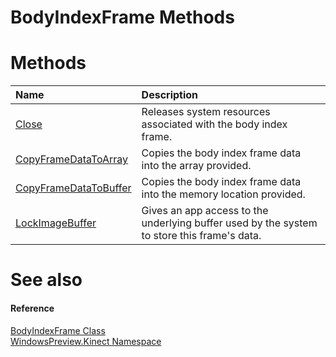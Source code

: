 BodyIndexFrame Methods  
======================  

<span id="publicmethodsSection"></span>

Methods  
=======  

<table>
<colgroup>
<col width="30%" />
<col width="60%" />
</colgroup>
<thead>
<tr class="header">
<th align="left">Name</th>
<th align="left">Description</th>
</tr>
</thead>
<tbody>
<tr class="odd">
<td align="left"><a href="Methods/Close_Method.md">Close</a></td>
<td align="left">Releases system resources associated with the body index frame.</td>
</tr>
<tr class="even">
<td align="left"><a href="Methods/CopyFrameDataToArray_Method.md">CopyFrameDataToArray</a></td>
<td align="left">Copies the body index frame data into the array provided.</td>
</tr>
<tr class="odd">
<td align="left"><a href="Methods/CopyFrameDataToBuffer_Method.md">CopyFrameDataToBuffer</a></td>
<td align="left">Copies the body index frame data into the memory location provided.</td>
</tr>
<tr class="even">
<td align="left"><a href="Methods/LockImageBuffer_Method.md">LockImageBuffer</a></td>
<td align="left">Gives an app access to the underlying buffer used by the system to store this frame's data.</td>
</tr>
</tbody>
</table>

<span id="ID4EI"></span>

See also  
========  

<span id="ID4EK"></span>
#### Reference  

[BodyIndexFrame Class](../BodyIndexFrame_Class.md)  
 [WindowsPreview.Kinect Namespace](../../Kinect.md)  



<!--Please do not edit the data in the comment block below.-->
<!--
TOCTitle : BodyIndexFrame Methods
RLTitle : BodyIndexFrame Methods
KeywordK : BodyIndexFrame class, methods
KeywordA : Methods.T:WindowsPreview.Kinect.BodyIndexFrame
AssetID : Methods.T:WindowsPreview.Kinect.BodyIndexFrame
Locale : en-us
CommunityContent : 1
TargetOS : Windows
TopicType : kbSyntax
DocSet : K4Wv2
ProjType : K4Wv2Proj
Technology : Kinect for Windows
Product : Kinect for Windows SDK v2
productversion : 20
-->
